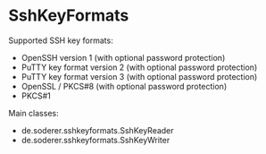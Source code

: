 # SshKeyFormats

Supported SSH key formats:
- OpenSSH version 1 (with optional password protection)
- PuTTY key format version 2 (with optional password protection)
- PuTTY key format version 3 (with optional password protection)
- OpenSSL / PKCS#8 (with optional password protection)
- PKCS#1

Main classes:
- de.soderer.sshkeyformats.SshKeyReader
- de.soderer.sshkeyformats.SshKeyWriter
